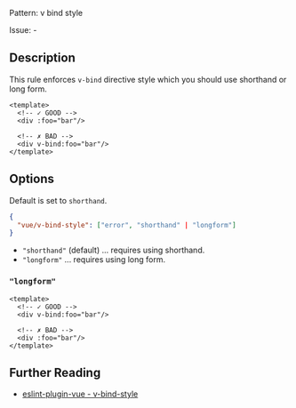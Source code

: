 Pattern: v bind style

Issue: -

## Description

This rule enforces `v-bind` directive style which you should use shorthand or long form.

<eslint-code-block fix :rules="{'vue/v-bind-style': ['error']}">

```vue
<template>
  <!-- ✓ GOOD -->
  <div :foo="bar"/>

  <!-- ✗ BAD -->
  <div v-bind:foo="bar"/>
</template>
```

</eslint-code-block>

## Options
Default is set to `shorthand`.

```json
{
  "vue/v-bind-style": ["error", "shorthand" | "longform"]
}
```

- `"shorthand"` (default) ... requires using shorthand.
- `"longform"` ... requires using long form.

### `"longform"`

<eslint-code-block fix :rules="{'vue/v-bind-style': ['error', 'longform']}">

```vue
<template>
  <!-- ✓ GOOD -->
  <div v-bind:foo="bar"/>

  <!-- ✗ BAD -->
  <div :foo="bar"/>
</template>
```

</eslint-code-block>

## Further Reading

* [eslint-plugin-vue - v-bind-style](https://eslint.vuejs.org/rules/v-bind-style.html)
